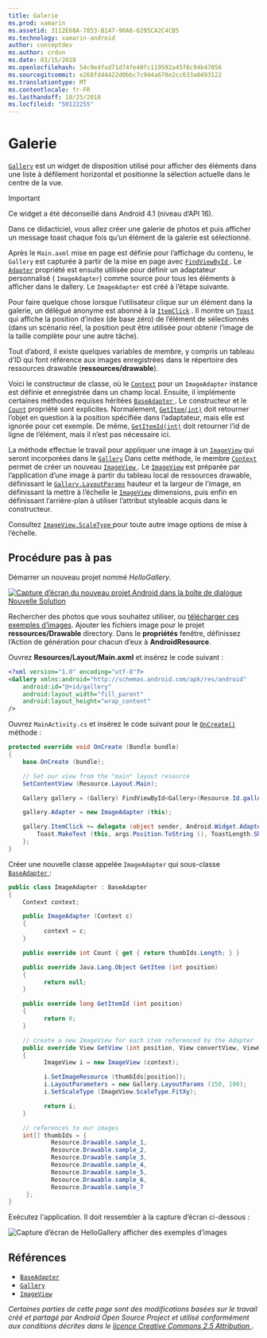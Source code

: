 ```yaml
---
title: Galerie
ms.prod: xamarin
ms.assetid: 3112E68A-7853-B147-90A6-6295CA2C4CB5
ms.technology: xamarin-android
author: conceptdev
ms.author: crdun
ms.date: 03/15/2018
ms.openlocfilehash: 54c9e4fad71d74fe40fc119592a45f6c94b47056
ms.sourcegitcommit: e268fd44422d0bbc7c944a678e2cc633a0493122
ms.translationtype: MT
ms.contentlocale: fr-FR
ms.lasthandoff: 10/25/2018
ms.locfileid: "50122255"
---
```

# <a name="gallery"></a>Galerie

[`Gallery`](https://developer.xamarin.com/api/type/Android.Widget.Gallery/) est un widget de disposition utilisé pour afficher des éléments dans une liste à défilement horizontal et positionne la sélection actuelle dans le centre de la vue.

> [!IMPORTANT]
> Ce widget a été déconseillé dans Android 4.1 (niveau d’API 16). 

Dans ce didacticiel, vous allez créer une galerie de photos et puis afficher un message toast chaque fois qu’un élément de la galerie est sélectionné.

Après le `Main.axml` mise en page est définie pour l’affichage du contenu, le `Gallery` est capturée à partir de la mise en page avec [ `FindViewById` ](https://developer.xamarin.com/api/member/Android.App.Activity.FindViewById/p/System.Int32/).
Le [`Adapter`](https://developer.xamarin.com/api/property/Android.Widget.AdapterView.RawAdapter/)
propriété est ensuite utilisée pour définir un adaptateur personnalisé ( `ImageAdapter`) comme source pour tous les éléments à afficher dans le dallery. Le `ImageAdapter` est créé à l’étape suivante.

Pour faire quelque chose lorsque l’utilisateur clique sur un élément dans la galerie, un délégué anonyme est abonné à la [`ItemClick`](https://developer.xamarin.com/api/event/Android.Widget.AdapterView.ItemClick/)
. Il montre un [`Toast`](https://developer.xamarin.com/api/type/Android.Widget.Toast/)
qui affiche la position d’index (de base zéro) de l’élément de sélectionnés (dans un scénario réel, la position peut être utilisée pour obtenir l’image de la taille complète pour une autre tâche).

Tout d’abord, il existe quelques variables de membre, y compris un tableau d’ID qui font référence aux images enregistrées dans le répertoire des ressources drawable (**ressources/drawable**).

Voici le constructeur de classe, où le [`Context`](https://developer.xamarin.com/api/type/Android.Content.Context/)
pour un `ImageAdapter` instance est définie et enregistrée dans un champ local.
Ensuite, il implémente certaines méthodes requises héritées [ `BaseAdapter` ](https://developer.xamarin.com/api/type/Android.Widget.BaseAdapter/).
Le constructeur et le [`Count`](https://developer.xamarin.com/api/property/Android.Widget.BaseAdapter.Count/)
propriété sont explicites. Normalement, [`GetItem(int)`](https://developer.xamarin.com/api/member/Android.Widget.BaseAdapter.GetItem/p/System.Int32/)
doit retourner l’objet en question à la position spécifiée dans l’adaptateur, mais elle est ignorée pour cet exemple. De même, [`GetItemId(int)`](https://developer.xamarin.com/api/member/Android.Widget.BaseAdapter.GetItemId/p/System.Int32/)
doit retourner l’id de ligne de l’élément, mais il n’est pas nécessaire ici.

La méthode effectue le travail pour appliquer une image à un [`ImageView`](https://developer.xamarin.com/api/type/Android.Widget.ImageView/)
qui seront incorporées dans le [`Gallery`](https://developer.xamarin.com/api/type/Android.Widget.Gallery/)
Dans cette méthode, le membre [`Context`](https://developer.xamarin.com/api/type/Android.Content.Context/)
permet de créer un nouveau [ `ImageView` ](https://developer.xamarin.com/api/type/Android.Widget.ImageView/).
Le [`ImageView`](https://developer.xamarin.com/api/type/Android.Widget.ImageView/)
est préparée par l’application d’une image à partir du tableau local de ressources drawable, définissant le [`Gallery.LayoutParams`](https://developer.xamarin.com/api/type/Android.Widget.Gallery+LayoutParams/)
hauteur et la largeur de l’image, en définissant la mettre à l’échelle le [`ImageView`](https://developer.xamarin.com/api/type/Android.Widget.ImageView/)
dimensions, puis enfin en définissant l’arrière-plan à utiliser l’attribut styleable acquis dans le constructeur.

Consultez [ `ImageView.ScaleType` ](https://developer.xamarin.com/api/type/Android.Widget.ImageView+ScaleType/) pour toute autre image options de mise à l’échelle.

## <a name="walkthrough"></a>Procédure pas à pas

Démarrer un nouveau projet nommé *HelloGallery*.

[![Capture d’écran du nouveau projet Android dans la boîte de dialogue Nouvelle Solution](gallery-images/hellogallery1-sml.png)](gallery-images/hellogallery1.png#lightbox)

Rechercher des photos que vous souhaitez utiliser, ou [télécharger ces exemples d’images](http://developer.android.com/shareables/sample_images.zip).
Ajouter les fichiers image pour le projet **ressources/Drawable** directory. Dans le **propriétés** fenêtre, définissez l’Action de génération pour chacun d’eux à **AndroidResource**.

Ouvrez **Resources/Layout/Main.axml** et insérez le code suivant :

```xml
<?xml version="1.0" encoding="utf-8"?>
<Gallery xmlns:android="http://schemas.android.com/apk/res/android"
    android:id="@+id/gallery"
    android:layout_width="fill_parent"
    android:layout_height="wrap_content"
/>
```

Ouvrez `MainActivity.cs` et insérez le code suivant pour le [`OnCreate()`](https://developer.xamarin.com/api/member/Android.App.Activity.OnCreate/p/Android.OS.Bundle/)
méthode :

```csharp
protected override void OnCreate (Bundle bundle)
{
    base.OnCreate (bundle);

    // Set our view from the "main" layout resource
    SetContentView (Resource.Layout.Main);

    Gallery gallery = (Gallery) FindViewById<Gallery>(Resource.Id.gallery);

    gallery.Adapter = new ImageAdapter (this);

    gallery.ItemClick += delegate (object sender, Android.Widget.AdapterView.ItemClickEventArgs args) {
        Toast.MakeText (this, args.Position.ToString (), ToastLength.Short).Show ();
    };
}
```

Créer une nouvelle classe appelée `ImageAdapter` qui sous-classe [ `BaseAdapter` ](https://developer.xamarin.com/api/type/Android.Widget.BaseAdapter/):

```csharp
public class ImageAdapter : BaseAdapter
{
    Context context;

    public ImageAdapter (Context c)
    {
          context = c;
    }

    public override int Count { get { return thumbIds.Length; } }

    public override Java.Lang.Object GetItem (int position)
    {
          return null;
    }

    public override long GetItemId (int position)
    {
          return 0;
    }

    // create a new ImageView for each item referenced by the Adapter
    public override View GetView (int position, View convertView, ViewGroup parent)
    {
          ImageView i = new ImageView (context);

          i.SetImageResource (thumbIds[position]);
          i.LayoutParameters = new Gallery.LayoutParams (150, 100);
          i.SetScaleType (ImageView.ScaleType.FitXy);

          return i;
    }

    // references to our images
    int[] thumbIds = {
            Resource.Drawable.sample_1,
            Resource.Drawable.sample_2,
            Resource.Drawable.sample_3,
            Resource.Drawable.sample_4,
            Resource.Drawable.sample_5,
            Resource.Drawable.sample_6,
            Resource.Drawable.sample_7
     };
}

```

Exécutez l'application. Il doit ressembler à la capture d’écran ci-dessous :

![Capture d’écran de HelloGallery afficher des exemples d’images](gallery-images/hellogallery3.png)



## <a name="references"></a>Références

-   [`BaseAdapter`](https://developer.xamarin.com/api/type/Android.Widget.BaseAdapter/)
-   [`Gallery`](https://developer.xamarin.com/api/type/Android.Widget.Gallery/)
-   [`ImageView`](https://developer.xamarin.com/api/type/Android.Widget.ImageView/)

*Certaines parties de cette page sont des modifications basées sur le travail créé et partagé par Android Open Source Project et utilisé conformément aux conditions décrites dans le*
[*licence Creative Commons 2.5 Attribution* ](http://creativecommons.org/licenses/by/2.5/).



